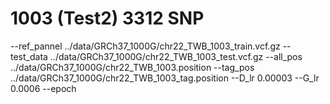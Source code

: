 # 1003 (Test2) 3312 SNP
--ref_pannel ../data/GRCh37_1000G/chr22_TWB_1003_train.vcf.gz
--test_data ../data/GRCh37_1000G/chr22_TWB_1003_test.vcf.gz
--all_pos ../data/GRCh37_1000G/chr22_TWB_1003.position
--tag_pos ../data/GRCh37_1000G/chr22_TWB_1003_tag.position
--D_lr 0.00003
--G_lr 0.0006
--epoch
